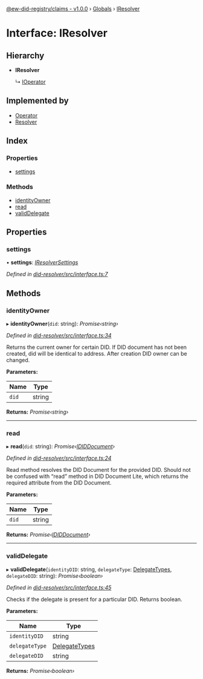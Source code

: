 [@ew-did-registry/claims - v1.0.0](../README.md) › [Globals](../globals.md) › [IResolver](iresolver.md)

# Interface: IResolver

## Hierarchy

* **IResolver**

  ↳ [IOperator](ioperator.md)

## Implemented by

* [Operator](../classes/operator.md)
* [Resolver](../classes/resolver.md)

## Index

### Properties

* [settings](iresolver.md#settings)

### Methods

* [identityOwner](iresolver.md#identityowner)
* [read](iresolver.md#read)
* [validDelegate](iresolver.md#validdelegate)

## Properties

###  settings

• **settings**: *[IResolverSettings](iresolversettings.md)*

*Defined in [did-resolver/src/interface.ts:7](https://github.com/energywebfoundation/ew-did-registry/blob/b17cc12/packages/did-resolver/src/interface.ts#L7)*

## Methods

###  identityOwner

▸ **identityOwner**(`did`: string): *Promise‹string›*

*Defined in [did-resolver/src/interface.ts:34](https://github.com/energywebfoundation/ew-did-registry/blob/b17cc12/packages/did-resolver/src/interface.ts#L34)*

Returns the current owner for certain DID.
If DID document has not been created, did will be identical to address.
After creation DID owner can be changed.

**Parameters:**

Name | Type |
------ | ------ |
`did` | string |

**Returns:** *Promise‹string›*

___

###  read

▸ **read**(`did`: string): *Promise‹[IDIDDocument](ididdocument.md)›*

*Defined in [did-resolver/src/interface.ts:24](https://github.com/energywebfoundation/ew-did-registry/blob/b17cc12/packages/did-resolver/src/interface.ts#L24)*

Read method resolves the DID Document for the provided DID.
Should not be confused with “read” method in DID Document Lite,
which returns the required attribute from the DID Document.

**Parameters:**

Name | Type |
------ | ------ |
`did` | string |

**Returns:** *Promise‹[IDIDDocument](ididdocument.md)›*

___

###  validDelegate

▸ **validDelegate**(`identityDID`: string, `delegateType`: [DelegateTypes](../enums/delegatetypes.md), `delegateDID`: string): *Promise‹boolean›*

*Defined in [did-resolver/src/interface.ts:45](https://github.com/energywebfoundation/ew-did-registry/blob/b17cc12/packages/did-resolver/src/interface.ts#L45)*

Checks if the delegate is present for a particular DID.
Returns boolean.

**Parameters:**

Name | Type |
------ | ------ |
`identityDID` | string |
`delegateType` | [DelegateTypes](../enums/delegatetypes.md) |
`delegateDID` | string |

**Returns:** *Promise‹boolean›*
